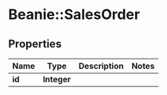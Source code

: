 # Beanie::SalesOrder

## Properties
Name | Type | Description | Notes
------------ | ------------- | ------------- | -------------
**id** | **Integer** |  | 


